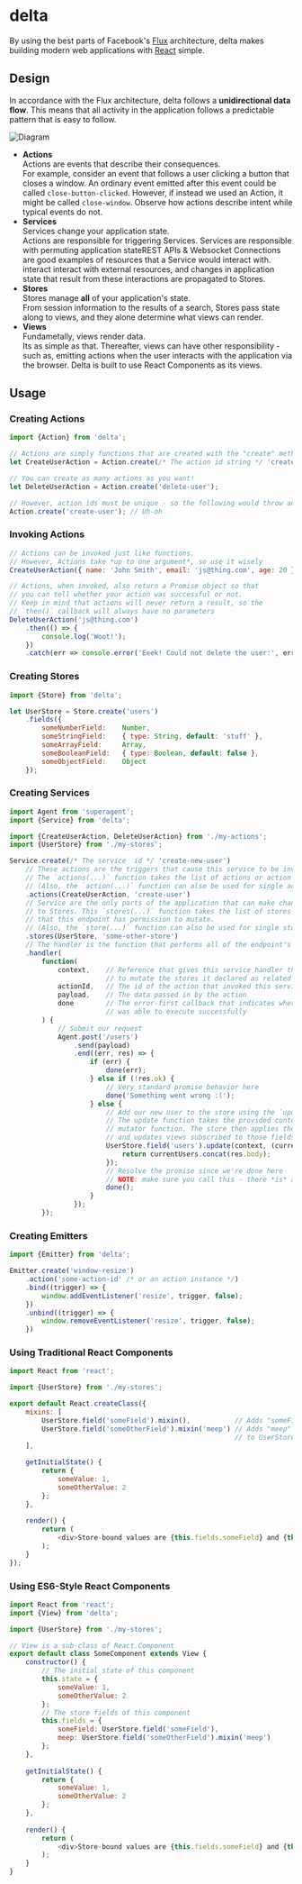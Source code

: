 # delta
By using the best parts of Facebook's [Flux](https://facebook.github.io/flux/) architecture, delta makes building modern web applications with [React](https://facebook.github.io/react/) simple.

## Design
In accordance with the Flux architecture, delta follows a **unidirectional data flow**. This means that all activity in the application follows a predictable pattern that is easy to follow.  

![Diagram](https://raw.github.com/skeswa/delta/master/docs/diagram.jpg)  

- **Actions**  
Actions are events that describe their consequences.  
For example, consider an event that follows a user clicking a button that closes a window. An ordinary event emitted after this event could be called `close-button-clicked`. However, if instead we used an Action, it might be called `close-window`. Observe how actions describe intent while typical events do not.
- **Services**  
Services change your application state.  
Actions are responsible for triggering Services. Services are responsible with permuting application stateREST APIs & Websocket Connections are good examples of resources that a Service would interact with.  interact interact with external resources, and changes in application state that result from these interactions are propagated to Stores.
- **Stores**  
Stores manage **all** of your application's state.  
From session information to the results of a search, Stores pass state along to views, and they alone determine what views can render.
- **Views**  
Fundametally, views render data.  
Its as simple as that. Thereafter, views can have other responsibility - such as, emitting actions when the user interacts with the application via the browser. Delta is built to use React Components as its views.  

## Usage
### Creating Actions
```javascript
import {Action} from 'delta';

// Actions are simply functions that are created with the "create" method of the Actions object
let CreateUserAction = Action.create(/* The action id string */ 'create-user');

// You can create as many actions as you want!
let DeleteUserAction = Action.create('delete-user');

// However, action ids must be unique - so the following would throw an error
Action.create('create-user'); // Uh-oh
```
### Invoking Actions
```javascript
// Actions can be invoked just like functions.
// However, Actions take *up to one argument*, so use it wisely
CreateUserAction({ name: 'John Smith', email: 'js@thing.com', age: 20 });

// Actions, when invoked, also return a Promise object so that
// you can tell whether your action was successful or not.
// Keep in mind that actions will never return a result, so the
// `then()` callback will always have no parameters
DeleteUserAction('js@thing.com')
    .then(() => {
        console.log('Woot!');
    })
    .catch(err => console.error('Eeek! Could not delete the user:', err));
```

### Creating Stores
```javascript
import {Store} from 'delta';

let UserStore = Store.create('users')
    .fields({
        someNumberField:    Number,
        someStringField:    { type: String, default: 'stuff' },
        someArrayField:     Array,
        someBooleanField:   { type: Boolean, default: false },
        someObjectField:    Object
    });
```

### Creating Services
```javascript
import Agent from 'superagent';
import {Service} from 'delta';

import {CreateUserAction, DeleteUserAction} from './my-actions';
import {UserStore} from './my-stores';

Service.create(/* The service  id */ 'create-new-user')
    // These actions are the triggers that cause this service to be invoked. 
    // The `actions(...)` function takes the list of actions or action ids.
    // (Also, the `action(...)` function can also be used for single actions)
    .actions(CreateUserAction, 'create-user')
    // Service are the only parts of the application that can make changes
    // to Stores. This `stores(...)` function takes the list of stores or store ids
    // that this endpoint has permission to mutate.
    // (Also, the `store(...)` function can also be used for single stores)
    .stores(UserStore, 'some-other-store')
    // The handler is the function that performs all of the endpoint's logic
    .handler(
        function(
            context,    // Reference that gives this service handler the ability
                        // to mutate the stores it declared as related
            actionId,   // The id of the action that invoked this service handler
            payload,    // The data passed in by the action
            done        // The error-first callback that indicates whether the handled
                        // was able to execute successfully
        ) {
            // Submit our request
            Agent.post('/users')
                .send(payload)
                .end((err, res) => {
                    if (err) {
                        done(err);
                    } else if (!res.ok) {
                        // Very standard promise behavior here
                        done('Something went wrong :(');
                    } else {
                        // Add our new user to the store using the `update(...)` function.
                        // The update function takes the provided context parameter and a
                        // mutator function. The store then applies the mutator function
                        // and updates views subscribed to those fields.
                        UserStore.field('users').update(context, (currentUsers) => {
                            return currentUsers.concat(res.body);
                        });
                        // Resolve the promise since we're done here
                        // NOTE: make sure you call this - there *is* a timeout that results in an error
                        done();
                    }
                });
        });
```

### Creating Emitters
```javascript
import {Emitter} from 'delta';

Emitter.create('window-resize')
    .action('some-action-id' /* or an action instance */)
    .bind((trigger) => {
        window.addEventListener('resize', trigger, false);
    })
    .unbind((trigger) => {
        window.removeEventListener('resize', trigger, false);
    })
```

### Using Traditional React Components
```javascript
import React from 'react';

import {UserStore} from './my-stores';

export default React.createClass({
    mixins: [
        UserStore.field('someField').mixin(),           // Adds "someField" to the "this.fields" map
        UserStore.field('someOtherField').mixin('meep') // Adds "meep" to the "this.fields" map, but "meep" maps
                                                        // to UserStore.someOtherField's value
    ],
    
    getInitialState() {
        return {
            someValue: 1,
            someOtherValue: 2
        };
    },
    
    render() {
        return (
            <div>Store-bound values are {this.fields.someField} and {this.fields.meep}</div>
        );
    }
});
```

### Using ES6-Style React Components
```javascript
import React from 'react';
import {View} from 'delta';

import {UserStore} from './my-stores';

// View is a sub-class of React.Component
export default class SomeComponent extends View {
    constructor() {
        // The initial state of this component
        this.state = {
            someValue: 1,
            someOtherValue: 2
        };
        // The store fields of this component
        this.fields = {
            someField: UserStore.field('someField'),
            meep: UserStore.field('someOtherField').mixin('meep')
        };
    },
    
    getInitialState() {
        return {
            someValue: 1,
            someOtherValue: 2
        };
    },
    
    render() {
        return (
            <div>Store-bound values are {this.fields.someField} and {this.fields.meep}</div>
        );
    }
}
```
